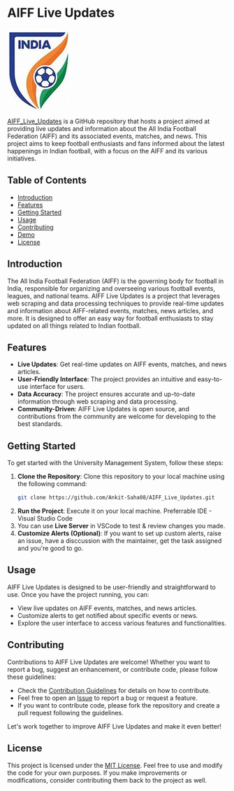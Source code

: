 # AIFF Live Updates

![image](AIFF_logo.JPG)

[AIFF_Live_Updates](https://github.com/Ankit-Saha08/AIFF_Live_Updates) is a GitHub repository that hosts a project aimed at providing live updates and information about the All India Football Federation (AIFF) and its associated events, matches, and news. This project aims to keep football enthusiasts and fans informed about the latest happenings in Indian football, with a focus on the AIFF and its various initiatives.

## Table of Contents

- [Introduction](#introduction)
- [Features](#features)
- [Getting Started](#getting-started)
- [Usage](#usage)
- [Contributing](#contributing)
- [Demo](#demo)
- [License](#license)

## Introduction
The All India Football Federation (AIFF) is the governing body for football in India, responsible for organizing and overseeing various football events, leagues, and national teams. AIFF Live Updates is a project that leverages web scraping and data processing techniques to provide real-time updates and information about AIFF-related events, matches, news articles, and more. It is designed to offer an easy way for football enthusiasts to stay updated on all things related to Indian football.

## Features
- **Live Updates**: Get real-time updates on AIFF events, matches, and news articles.
- **User-Friendly Interface**: The project provides an intuitive and easy-to-use interface for users.
- **Data Accuracy**: The project ensures accurate and up-to-date information through web scraping and data processing.
- **Community-Driven**: AIFF Live Updates is open source, and contributions from the community are welcome for developing to the best standards.

## Getting Started
To get started with the University Management System, follow these steps:
1. **Clone the Repository**: Clone this repository to your local machine using the following command:
   ```bash
   git clone https://github.com/Ankit-Saha08/AIFF_Live_Updates.git
2. **Run the Project**: Execute it on your local machine. Preferrable IDE - Visual Studio Code
3. You can use **Live Server** in VSCode to test & review changes you made.
4. **Customize Alerts (Optional)**: If you want to set up custom alerts, raise an issue, have a disccussion with the maintainer,
   get the task assigned and you're good to go.

## Usage
AIFF Live Updates is designed to be user-friendly and straightforward to use. Once you have the project running, you can:
- View live updates on AIFF events, matches, and news articles.
- Customize alerts to get notified about specific events or news.
- Explore the user interface to access various features and functionalities.

## Contributing
Contributions to AIFF Live Updates are welcome! Whether you want to report a bug, suggest an enhancement, or contribute code, please follow these guidelines:
- Check the [Contribution Guidelines](CONTRIBUTING.md) for details on how to contribute.
- Feel free to open an [Issue](https://github.com/Ankit-Saha08/AIFF_Live_Updates/issues) to report a bug or request a feature.
- If you want to contribute code, please fork the repository and create a pull request following the guidelines.

Let's work together to improve AIFF Live Updates and make it even better!

## License
This project is licensed under the [MIT License](LICENSE). Feel free to use and modify the code for your own purposes. If you make improvements or modifications, consider contributing them back to the project as well.
